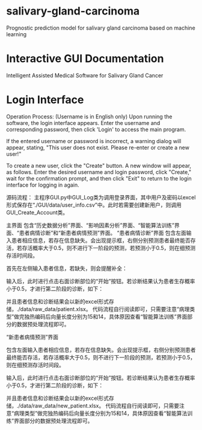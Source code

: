 # salivary-gland-carcinoma
Prognostic prediction model for salivary gland carcinoma based on machine learning

# Interactive GUI Documentation
Intelligent Assisted Medical Software for Salivary Gland Cancer


# Login Interface
Operation Process: (Username is in English only)
Upon running the software, the login interface appears. Enter the username and corresponding password, then click 'Login' to access the main program.

If the entered username or password is incorrect, a warning dialog will appear, stating, "This user does not exist. Please re-enter or create a new user!"

To create a new user, click the "Create" button. A new window will appear, as follows. Enter the desired username and login password, click "Create," wait for the confirmation prompt, and then click "Exit" to return to the login interface for logging in again.

源码流程：
主程序GUI.py中GUI_Log类为调用登录界面，其中用户及密码以excel形式保存在“./GUI/data/user_info.csv”中。此时若需要创建新用户，则调用GUI_Create_Account类。

主界面
包含“历史数据分析”界面、“影响因素分析”界面、“智能算法训练”界面、“患者病情诊断”和“新患者病情预测”界面。
“患者病情诊断”界面
包含左面输入患者相应信息，若存在信息缺失。会出现提示框，右侧分别预测患者最终能否存活，若存活概率大于0.5，则不进行下一阶段的预测，若预测小于0.5，则在细预测存活时间段。
 
首先在左侧输入患者信息，若缺失，则会提醒补全：
 
输入后，此时进行点击右面诊断部位的“开始”按钮。若诊断结果认为患者生存概率小于0.5，才进行第二阶段的诊断，如下：
 
并且患者信息和诊断结果会以新的excel形式存储，./data/raw_data/patient.xlsx。
代码流程自行阅读即可，只需要注意“病理类型”做完独热编码后向量长度分别为15和14，具体原因查看“智能算法训练”界面部分的数据预处理流程即可。

“新患者病情预测”界面

包含左面输入患者相应信息，若存在信息缺失。会出现提示框，右侧分别预测患者最终能否存活，若存活概率大于0.5，则不进行下一阶段的预测，若预测小于0.5，则在细预测存活时间段。
 
输入后，此时进行点击右面诊断部位的“开始”按钮。若诊断结果认为患者生存概率小于0.5，才进行第二阶段的诊断，如下：
 
并且患者信息和诊断结果会以新的excel形式存储，./data/raw_data/new_patient.xlsx。
代码流程自行阅读即可，只需要注意“病理类型”做完独热编码后向量长度分别为15和14，具体原因查看“智能算法训练”界面部分的数据预处理流程即可。


